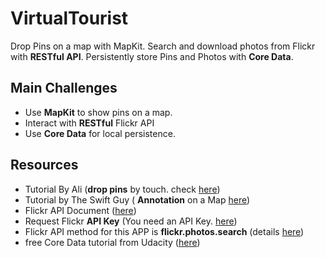 # VirtualTourist
Drop Pins on a map with MapKit. Search and download photos from Flickr with **RESTful API**.  Persistently store Pins and Photos with **Core Data**.


## Main Challenges
* Use **MapKit** to show pins on a map.
* Interact with **RESTful** Flickr API
* Use **Core Data** for local persistence.


## Resources
* Tutorial By Ali (**drop pins** by touch. check [here](https://www.youtube.com/watch?v=pt_hbo85OkI&t=0s&index=14&list=PLOKdD4ry6WFQ1YkMKHnFFnXtwSPUe8VJs)) 
* Tutorial by The Swift Guy ( **Annotation** on a Map  [here](https://www.youtube.com/watch?v=hRextIKJCnI))
* Flickr API Document ([here](https://www.flickr.com/services/api/))
* Request Flickr **API Key** (You need an API Key. [here](https://www.flickr.com/services/api/misc.api_keys.html)) 
* Flickr API method for this APP is **flickr.photos.search** (details [here](https://www.flickr.com/services/api/flickr.photos.search.html)) 
* free Core Data tutorial from Udacity ([here](https://www.udacity.com/course/ios-persistence-and-core-data--ud325))
